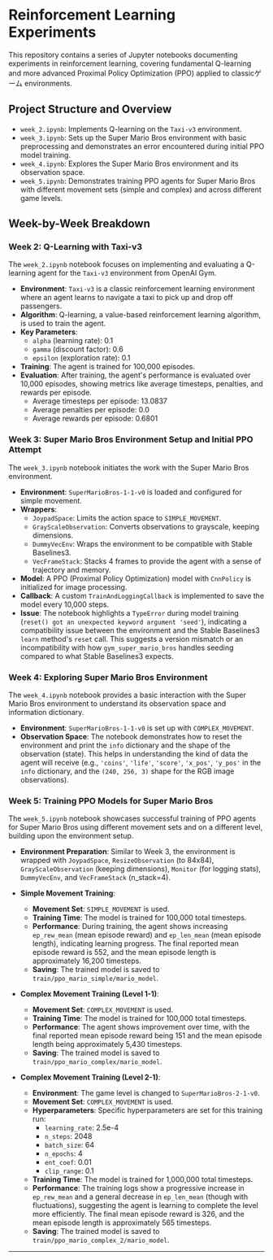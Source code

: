 # Reinforcement Learning Experiments

This repository contains a series of Jupyter notebooks documenting experiments in reinforcement learning, covering fundamental Q-learning and more advanced Proximal Policy Optimization (PPO) applied to classicゲーム environments.

## Project Structure and Overview

* `week_2.ipynb`: Implements Q-learning on the `Taxi-v3` environment.
* `week_3.ipynb`: Sets up the Super Mario Bros environment with basic preprocessing and demonstrates an error encountered during initial PPO model training.
* `week_4.ipynb`: Explores the Super Mario Bros environment and its observation space.
* `week_5.ipynb`: Demonstrates training PPO agents for Super Mario Bros with different movement sets (simple and complex) and across different game levels.

## Week-by-Week Breakdown

### Week 2: Q-Learning with Taxi-v3

The `week_2.ipynb` notebook focuses on implementing and evaluating a Q-learning agent for the `Taxi-v3` environment from OpenAI Gym.

* **Environment**: `Taxi-v3` is a classic reinforcement learning environment where an agent learns to navigate a taxi to pick up and drop off passengers.
* **Algorithm**: Q-learning, a value-based reinforcement learning algorithm, is used to train the agent.
* **Key Parameters**:
    * `alpha` (learning rate): 0.1
    * `gamma` (discount factor): 0.6
    * `epsilon` (exploration rate): 0.1
* **Training**: The agent is trained for 100,000 episodes.
* **Evaluation**: After training, the agent's performance is evaluated over 10,000 episodes, showing metrics like average timesteps, penalties, and rewards per episode.
    * Average timesteps per episode: 13.0837
    * Average penalties per episode: 0.0
    * Average rewards per episode: 0.6801

### Week 3: Super Mario Bros Environment Setup and Initial PPO Attempt

The `week_3.ipynb` notebook initiates the work with the Super Mario Bros environment.

* **Environment**: `SuperMarioBros-1-1-v0` is loaded and configured for simple movement.
* **Wrappers**:
    * `JoypadSpace`: Limits the action space to `SIMPLE_MOVEMENT`.
    * `GrayScaleObservation`: Converts observations to grayscale, keeping dimensions.
    * `DummyVecEnv`: Wraps the environment to be compatible with Stable Baselines3.
    * `VecFrameStack`: Stacks 4 frames to provide the agent with a sense of trajectory and memory.
* **Model**: A PPO (Proximal Policy Optimization) model with `CnnPolicy` is initialized for image processing.
* **Callback**: A custom `TrainAndLoggingCallback` is implemented to save the model every 10,000 steps.
* **Issue**: The notebook highlights a `TypeError` during model training (`reset() got an unexpected keyword argument 'seed'`), indicating a compatibility issue between the environment and the Stable Baselines3 `learn` method's `reset` call. This suggests a version mismatch or an incompatibility with how `gym_super_mario_bros` handles seeding compared to what Stable Baselines3 expects.

### Week 4: Exploring Super Mario Bros Environment

The `week_4.ipynb` notebook provides a basic interaction with the Super Mario Bros environment to understand its observation space and information dictionary.

* **Environment**: `SuperMarioBros-1-1-v0` is set up with `COMPLEX_MOVEMENT`.
* **Observation Space**: The notebook demonstrates how to reset the environment and print the `info` dictionary and the shape of the observation (state). This helps in understanding the kind of data the agent will receive (e.g., `'coins'`, `'life'`, `'score'`, `'x_pos'`, `'y_pos'` in the `info` dictionary, and the `(240, 256, 3)` shape for the RGB image observations).

### Week 5: Training PPO Models for Super Mario Bros

The `week_5.ipynb` notebook showcases successful training of PPO agents for Super Mario Bros using different movement sets and on a different level, building upon the environment setup.

* **Environment Preparation**: Similar to Week 3, the environment is wrapped with `JoypadSpace`, `ResizeObservation` (to 84x84), `GrayScaleObservation` (keeping dimensions), `Monitor` (for logging stats), `DummyVecEnv`, and `VecFrameStack` (n\_stack=4).

* **Simple Movement Training**:
    * **Movement Set**: `SIMPLE_MOVEMENT` is used.
    * **Training Time**: The model is trained for 100,000 total timesteps.
    * **Performance**: During training, the agent shows increasing `ep_rew_mean` (mean episode reward) and `ep_len_mean` (mean episode length), indicating learning progress. The final reported mean episode reward is 552, and the mean episode length is approximately 16,200 timesteps.
    * **Saving**: The trained model is saved to `train/ppo_mario_simple/mario_model`.

* **Complex Movement Training (Level 1-1)**:
    * **Movement Set**: `COMPLEX_MOVEMENT` is used.
    * **Training Time**: The model is trained for 100,000 total timesteps.
    * **Performance**: The agent shows improvement over time, with the final reported mean episode reward being 151 and the mean episode length being approximately 5,430 timesteps.
    * **Saving**: The trained model is saved to `train/ppo_mario_complex/mario_model`.

* **Complex Movement Training (Level 2-1)**:
    * **Environment**: The game level is changed to `SuperMarioBros-2-1-v0`.
    * **Movement Set**: `COMPLEX_MOVEMENT` is used.
    * **Hyperparameters**: Specific hyperparameters are set for this training run:
        * `learning_rate`: 2.5e-4
        * `n_steps`: 2048
        * `batch_size`: 64
        * `n_epochs`: 4
        * `ent_coef`: 0.01
        * `clip_range`: 0.1
    * **Training Time**: The model is trained for 1,000,000 total timesteps.
    * **Performance**: The training logs show a progressive increase in `ep_rew_mean` and a general decrease in `ep_len_mean` (though with fluctuations), suggesting the agent is learning to complete the level more efficiently. The final mean episode reward is 326, and the mean episode length is approximately 565 timesteps.
    * **Saving**: The trained model is saved to `train/ppo_mario_complex_2/mario_model`.

---

